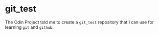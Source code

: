 # git_test
The Odin Project told me to create a `git_test` repository that I can use for learning `git` and `github`. 
